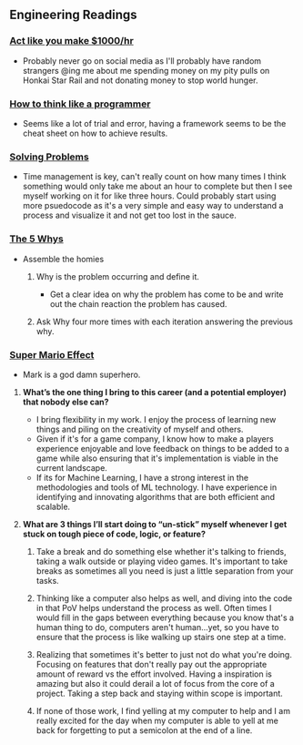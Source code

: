 ## Engineering Readings

### [Act like you make $1000/hr](https://anthony-moore.medium.com/pretend-your-time-is-worth-1-000-hour-and-youll-become-100x-more-productive-6ab2302b8e8c)

- Probably never go on social media as I'll probably have random strangers @ing me about me spending money on my pity pulls on Honkai Star Rail and not donating money to stop world hunger.

### [How to think like a programmer](https://www.freecodecamp.org/news/how-to-think-like-a-programmer-lessons-in-problem-solving-d1d8bf1de7d2)

- Seems like a lot of trial and error, having a framework seems to be the cheat sheet on how to achieve results.

### [Solving Problems](https://simpleprogrammer.com/solving-problems-breaking-it-down/)

- Time management is key, can't really count on how many times I think something would only take me about an hour to complete but then I see myself working on it for like three hours. Could probably start using more psuedocode as it's a very simple and easy way to understand a process and visualize it and not get too lost in the sauce.

### [The 5 Whys](https://www.mindtools.com/a3mi00v/5-whys)

- Assemble the homies

    1. Why is the problem occurring and define it.
        - Get a clear idea on why the problem has come to be and write out the chain reaction the problem has caused.

    2. Ask Why four more times with each iteration answering the previous why.

### [Super Mario Effect](https://www.youtube.com/watch?v=9vJRopau0g0&ab_channel=TEDxTalks)

- Mark is a god damn superhero.


1. **What’s the one thing I bring to this career (and a potential employer) that nobody else can?**

    - I bring flexibility in my work. I enjoy the process of learning new things and piling on the creativity of myself and others. 
    - Given if it's for a game company, I know how to make a players experience enjoyable and love feedback on things to be added to a game while also ensuring that it's implementation is viable in the current landscape. 
    - If its for Machine Learning, I have a strong interest in the methodologies and tools of ML technology. I have experience in identifying and innovating algorithms that are both efficient and scalable.

2. **What are 3 things I’ll start doing to “un-stick” myself whenever I get stuck on tough piece of code, logic, or feature?**

    1. Take a break and do something else whether it's talking to friends, taking a walk outside or playing video games.  It's important to take breaks as sometimes all you need is just a little separation from your tasks.

    2. Thinking like a computer also helps as well, and diving into the code in that PoV helps understand the process as well. Often times I would fill in the gaps between everything because you know that's a human thing to do, computers aren't human...yet, so you have to ensure that the process is like walking up stairs one step at a time.

    3. Realizing that sometimes it's better to just not do what you're doing. Focusing on features that don't really pay out the appropriate amount of reward vs the effort involved. Having a inspiration is amazing but also it could derail a lot of focus from the core of a project. Taking a step back and staying within scope is important.

    4. If none of those work, I find yelling at my computer to help and I am really excited for the day when my computer is able to yell at me back for forgetting to put a semicolon at the end of a line.
